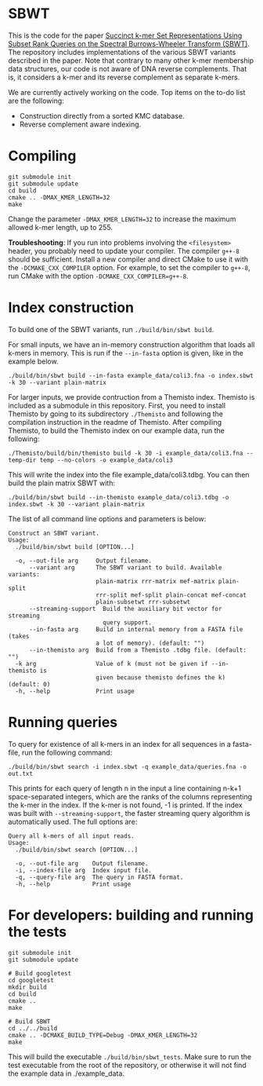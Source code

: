 # SBWT

This is the code for the paper [Succinct k-mer Set Representations Using Subset Rank Queries on the Spectral Burrows-Wheeler Transform (SBWT)](https://www.biorxiv.org/content/10.1101/2022.05.19.492613v1). The repository includes implementations of the various SBWT variants described in the paper. Note that contrary to many other k-mer membership data structures, our code is not aware of DNA reverse complements. That is, it considers a k-mer and its reverse complement as separate k-mers.

We are currently actively working on the code. Top items on the to-do list are the following:

* Construction directly from a sorted KMC database.
* Reverse complement aware indexing.

# Compiling

```
git submodule init
git submodule update
cd build
cmake .. -DMAX_KMER_LENGTH=32
make
```

Change the parameter `-DMAX_KMER_LENGTH=32` to increase the maximum allowed k-mer length, up to 255.

**Troubleshooting**: If you run into problems involving the `<filesystem>` header, you probably need to update your compiler. The compiler `g++-8` should be sufficient. Install a new compiler and direct CMake to use it with the `-DCMAKE_CXX_COMPILER` option. For example, to set the compiler to `g++-8`, run CMake with the option `-DCMAKE_CXX_COMPILER=g++-8`. 

# Index construction

To build one of the SBWT variants, run `./build/bin/sbwt build`.

For small inputs, we have an in-memory construction algorithm that loads all k-mers in memory. This is run if the `--in-fasta` option is given, like in the example below.

```
./build/bin/sbwt build --in-fasta example_data/coli3.fna -o index.sbwt -k 30 --variant plain-matrix
```

For larger inputs, we provide contruction from a Themisto index. Themisto is included as a submodule in this repository. First, you need to install Themisto by going to its subdirectory `./Themisto` and following the compilation instruction in the readme of Themisto. After compiling Themisto, to build the Themisto index on our example data, run the following:

```
./Themisto/build/bin/themisto build -k 30 -i example_data/coli3.fna --temp-dir temp --no-colors -o example_data/coli3
```

This will write the index into the file example_data/coli3.tdbg. You can then build the plain matrix SBWT with:

```
./build/bin/sbwt build --in-themisto example_data/coli3.tdbg -o index.sbwt -k 30 --variant plain-matrix
```

The list of all command line options and parameters is below:

```
Construct an SBWT variant.
Usage:
  ./build/bin/sbwt build [OPTION...]

  -o, --out-file arg     Output filename.
      --variant arg      The SBWT variant to build. Available variants: 
                         plain-matrix rrr-matrix mef-matrix plain-split 
                         rrr-split mef-split plain-concat mef-concat 
                         plain-subsetwt rrr-subsetwt
      --streaming-support  Build the auxiliary bit vector for streaming 
                           query support.
      --in-fasta arg     Build in internal memory from a FASTA file (takes 
                         a lot of memory). (default: "")
      --in-themisto arg  Build from a Themisto .tdbg file. (default: "")
  -k arg                 Value of k (must not be given if --in-themisto is 
                         given because themisto defines the k) (default: 0)
  -h, --help             Print usage
```

# Running queries

To query for existence of all k-mers in an index for all sequences in a fasta-file, run the following command:

```
./build/bin/sbwt search -i index.sbwt -q example_data/queries.fna -o out.txt
```

This prints for each query of length n in the input a line containing n-k+1 space-separated integers, which are the ranks of the columns representing the k-mer in the index. If the k-mer is not found, -1 is printed. If the index was built with `--streaming-support`, the faster streaming query algorithm is automatically used. The full options are:

```
Query all k-mers of all input reads.
Usage:
  ./build/bin/sbwt search [OPTION...]

  -o, --out-file arg    Output filename.
  -i, --index-file arg  Index input file.
  -q, --query-file arg  The query in FASTA format.
  -h, --help            Print usage
```

# For developers: building and running the tests 

```
git submodule init
git submodule update

# Build googletest
cd googletest
mkdir build
cd build
cmake ..
make

# Build SBWT
cd ../../build
cmake .. -DCMAKE_BUILD_TYPE=Debug -DMAX_KMER_LENGTH=32
make
```

This will build the executable `./build/bin/sbwt_tests`. Make sure to run the test executable from the root of the repository, or otherwise it will not find the example data in ./example_data.